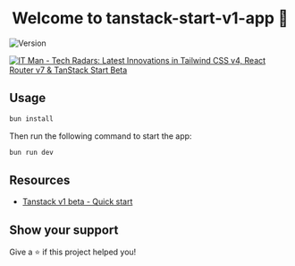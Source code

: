 <h1 align="center">Welcome to tanstack-start-v1-app 👋</h1>
<p>
  <img alt="Version" src="https://img.shields.io/badge/version-0.0.0-blue.svg?cacheSeconds=2592000" />
</p>

[![IT Man - Tech Radars: Latest Innovations in Tailwind CSS v4, React Router v7 &amp; TanStack Start Beta](https://i.ytimg.com/vi/F08OKQultWo/hqdefault.jpg)](https://www.youtube.com/watch?v=F08OKQultWo)


## Usage

```sh
bun install
```

Then run the following command to start the app:

```sh
bun run dev
```

## Resources

- [Tanstack v1 beta - Quick start](https://tanstack.com/router/latest/docs/framework/react/quick-start)

## Show your support

Give a ⭐️ if this project helped you!
